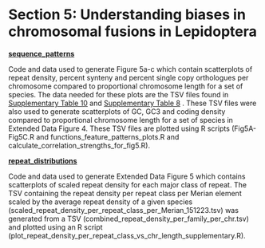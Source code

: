 # Section 5: Understanding biases in chromosomal fusions in Lepidoptera

[**sequence_patterns**](<https://github.com/charlottewright/Chromosome_evolution_Lepidoptera_MS/tree/main/5_sequence_contents/sequence_patterns>)

Code and data used to generate Figure 5a-c which contain scatterplots of repeat density, percent synteny and percent single copy orthologues per chromosome compared to proportional chromosome length for a set of species.
The data needed for these plots are the TSV files found in [Supplementary Table 10](<https://github.com/charlottewright/Chromosome_evolution_Lepidoptera_MS/blob/main/sup_tables/tableS10_chromosome_statistics.tsv>) and [Supplementary Table 8](<https://github.com/charlottewright/Chromosome_evolution_Lepidoptera_MS/blob/main/sup_tables/TableS8_species_statistics.tsv>) .
These TSV files were also used to generate scatterplots of GC, GC3 and coding density compared to proportional chromosome length for a set of species in Extended Data Figure 4. These TSV files are plotted using R scripts (Fig5A-Fig5C.R and functions_feature_patterns_plots.R and calculate_correlation_strengths_for_fig5.R).

[**repeat_distributions**](<https://github.com/charlottewright/Chromosome_evolution_Lepidoptera_MS/tree/main/5_sequence_contents/repeat_distributions>)

Code and data used to generate Extended Data Figure 5 which contains scatterplots of scaled repeat density for each major class of repeat. The TSV containing the repeat density per repeat class per Merian element scaled by the average repeat density of a given species (scaled_repeat_density_per_repeat_class_per_Merian_151223.tsv) was generated from a TSV (combined_repeat_density_per_family_per_chr.tsv) and plotted using an R script (plot_repeat_density_per_repeat_class_vs_chr_length_supplementary.R). 
